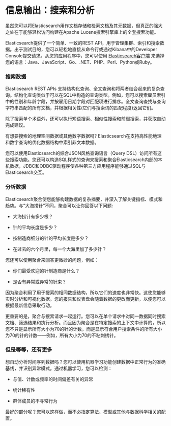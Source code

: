 # 信息输出：搜索和分析

虽然您可以将Elasticsearch用作文档存储和检索文档及其元数据，但真正的强大之处在于能够轻松访问构建在Apache Lucene搜索引擎库上的全套搜索功能。



Elasticsearch提供了一个简单、一致的REST API，用于管理集群、索引和搜索数据。出于测试目的，您可以轻松地直接从命令行或通过Kibana中的Developer Console提交请求。从您的应用程序中，您可以使用 [Elasticsearch客户端](https://www.elastic.co/guide/en/elasticsearch/client/index.html) 来选择您的语言：Java、JavaScript、Go、.NET、PHP、Perl、Python或Ruby。



### 搜索数据

Elasticsearch REST APIs 支持结构化查询、全文查询和将两者结合起来的复杂查询。结构化查询类似于可以在SQL中构造的查询类型。例如，您可以搜索雇员索引中的性别和年龄字段，并按雇用日期字段对匹配项进行排序。全文查询查找与查询字符串匹配的所有文档，并根据相关性(它们与搜索词的匹配程度)返回它们。



除了搜索单个术语外，还可以执行短语搜索、相似性搜索和前缀搜索，并获取自动完成建议。



有想要搜索的地理空间数据或其他数字数据吗? Elasticsearch在支持高性能地理和数字查询的优化数据结构中索引非文本数据。



您可以使用Elasticsearch的综合JSON风格查询语言（Query DSL）访问所有这些搜索功能。您还可以构造SQL样式的查询来搜索和聚合Elasticsearch内部的本机数据，JDBC和ODBC驱动程序使各种第三方应用程序能够通过SQL与Elasticsearch交互。



### 分析数据

Elasticsearch聚合使您能够构建数据的复杂摘要，并深入了解关键指标、模式和趋势。与“大海捞针”不同，聚合可以让你回答以下问题:



- 大海捞针有多少根？

- 针的平均长度是多少？

- 按制造商细分的针的平均长度是多少？

- 在过去的六个月里，每一个大海里加了多少针？

您还可以使用聚合来回答更微妙的问题，例如：

- 你们最受欢迎的针制造商是什么？

- 是否有异常或异常的针束？

因为聚合利用了用于搜索的相同数据结构，所以它们的速度也非常快。这使您能够实时分析和可视化数据。您的报告和仪表盘会随着数据的更改而更新，以便您可以根据最新信息采取行动。



更重要的是，聚合与搜索请求一起运行。您可以在单个请求中对同一数据同时搜索文档、筛选结果和执行分析。而且因为聚合是在特定搜索的上下文中计算的，所以您不只是显示所有大小为70的针的计数，而是显示符合用户搜索条件的所有大小为70的针的计数——例如，所有大小为70的不粘刺绣针。




### 但是等等，还有更多

想自动分析时间序列数据吗？您可以使用机器学习功能创建数据中正常行为的准确基线，并识别异常模式。通过机器学习，您可以检测：



- 与值、计数或频率的时间偏差有关的异常

- 统计稀有性

- 群体成员的不寻常行为

最好的部分呢？您可以这样做，而不必指定算法、模型或其他与数据科学相关的配置。
